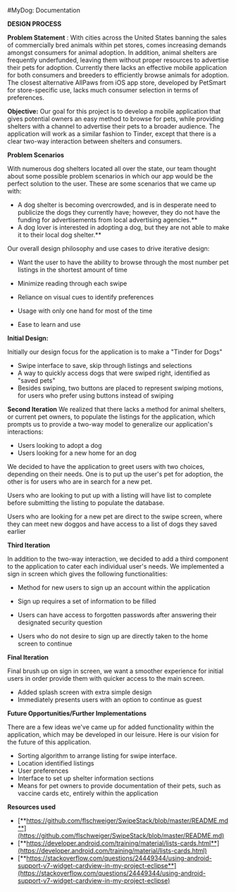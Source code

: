 
#MyDog: Documentation

**DESIGN PROCESS**

**Problem Statement** : With cities across the United States banning the sales of commercially bred animals within pet stores, comes increasing demands amongst consumers for animal adoption.  In addition, animal shelters are frequently underfunded, leaving them without proper resources to advertise their pets for adoption. Currently there lacks an effective mobile application for both consumers and breeders to efficiently browse animals for adoption.  The closest alternative AllPaws from iOS app store, developed by PetSmart for store-specific use, lacks much consumer selection in terms of preferences.

**Objective:** Our goal for this project is to develop a mobile application that gives potential owners an easy method to browse for pets, while providing shelters with a channel to advertise their pets to a broader audience. The application will work as a similar fashion to Tinder, except that there is a clear two-way interaction between shelters and consumers.

**Problem Scenarios**

With numerous dog shelters located all over the state, our team thought about some possible problem scenarios in which our app would be the perfect solution to the user. These are some scenarios that we came up with:

- A dog shelter is becoming overcrowded, and is in desperate need to publicize the dogs they currently have; however, they do not have the funding for advertisements from local advertising agencies.**
- A dog lover is interested in adopting a dog, but they are not able to make it to their local dog shelter.**

Our overall design philosophy and use cases to drive iterative design:

- Want the user to have the ability to browse through the most number pet listings in the shortest amount of time
- Minimize reading through each swipe
- Reliance on visual cues to identify preferences

- Usage with only one hand for most of the time
- Ease to learn and use

**Initial Design:**

Initially our design focus for the application is to make a &quot;Tinder for Dogs&quot;

- Swipe interface to save, skip through listings and selections
- A way to quickly access dogs that were swiped right, identified as &quot;saved pets&quot;
- Besides swiping, two buttons are placed to represent swiping motions, for users who prefer using buttons instead of swiping

**Second Iteration**
We realized that there lacks a method for animal shelters, or current pet owners, to populate the listings for the application, which prompts us to provide a two-way model to generalize our application&#39;s interactions:


- Users looking to adopt a dog
- Users looking for a new home for an dog

We decided to have the application to greet users with two choices, depending on their needs.  One is to put up the user&#39;s pet for adoption, the other is for users who are in search for a new pet.

Users who are looking to put up with a listing will have list to complete before submitting the listing to populate the database.

Users who are looking for a new pet are direct to the swipe screen, where they can meet new doggos and have access to a list of dogs they saved earlier

**Third Iteration**

In addition to the two-way interaction, we decided to add a third component to the application to cater each individual user&#39;s needs.  We implemented a sign in screen which gives the following functionalities:

- Method for new users to sign up an account within the application
- Sign up requires a set of information to be filled
- Users can have access to forgotten passwords after answering their designated security question

- Users who do not desire to sign up are directly taken to the home screen to continue

**Final Iteration**

Final brush up on sign in screen, we want a smoother experience for initial users in order provide them with quicker access to the main screen.

- Added splash screen with extra simple design
- Immediately presents users with an option to continue as guest


**Future Opportunities/Further Implementations**

There are a few ideas we&#39;ve came up for added functionality within the application, which may be developed in our leisure.  Here is our vision for the future of this application.

- Sorting algorithm to arrange listing for swipe interface.
- Location identified listings
- User preferences
- Interface to set up shelter information sections
- Means for pet owners to provide documentation of their pets, such as vaccine cards etc, entirely within the application

**Resources used**

- [**https://github.com/flschweiger/SwipeStack/blob/master/README.md**](https://github.com/flschweiger/SwipeStack/blob/master/README.md)
- [**https://developer.android.com/training/material/lists-cards.html**](https://developer.android.com/training/material/lists-cards.html)
- [**https://stackoverflow.com/questions/24449344/using-android-support-v7-widget-cardview-in-my-project-eclipse**](https://stackoverflow.com/questions/24449344/using-android-support-v7-widget-cardview-in-my-project-eclipse)
